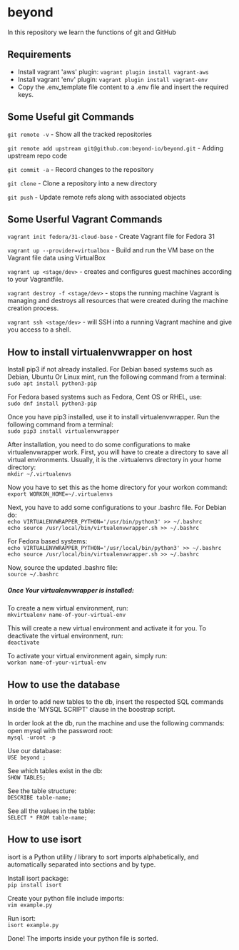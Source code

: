 # beyond 

In this repository we learn the functions of git and GitHub


Requirements
-----------------------------
- Install vagrant 'aws' plugin: `vagrant plugin install vagrant-aws`
- Install vagrant 'env' plugin: `vagrant plugin install vagrant-env`
- Copy the .env_template file content to a .env file and insert the required keys.

Some Useful git Commands 
--------------------
`git remote -v` - Show all the tracked repositories

`git remote add upstream git@github.com:beyond-io/beyond.git` - Adding upstream repo code

`git commit -a` - Record changes to the repository

`git clone` - Clone a repository into a new directory

`git push` - Update remote refs along with associated objects

Some Userful Vagrant Commands
-----------------------------

`vagrant init fedora/31-cloud-base` - Create Vagrant file for Fedora 31 

`vagrant up --provider=virtualbox` - Build and run the VM base on the Vagrant file data using VirtualBox

`vagrant up <stage/dev>` - creates and configures guest machines according to your Vagrantfile. 

`vagrant destroy -f <stage/dev>` - stops the running machine Vagrant is managing and destroys all resources that were created during the machine creation process. 	

`vagrant ssh <stage/dev>` - will SSH into a running Vagrant machine and give you access to a shell.

How to install virtualenvwrapper on host
---------------------------------------
Install pip3 if not already installed. For Debian based systems such as Debian, Ubuntu Or Linux mint, run the following
command from a terminal:\
`sudo apt install python3-pip`

For Fedora based systems such as Fedora, Cent OS or RHEL, use:\
`sudo dnf install python3-pip`

Once you have pip3 installed, use it to install virtualenvwrapper. Run the following command from a terminal:\
`sudo pip3 install virtualenvwrapper`

After installation, you need to do some configurations to make virtualenvwrapper work. First, you will have to create a
directory to save all virtual environments. Usually, it is the .virtualenvs directory in your home directory:\
`mkdir ~/.virtualenvs`

Now you have to set this as the home directory for your workon command:\
`export WORKON_HOME=~/.virtualenvs`

Next, you have to add some configurations to your .bashrc file. For Debian do:\
`echo VIRTUALENVWRAPPER_PYTHON='/usr/bin/python3' >> ~/.bashrc`\
`echo source /usr/local/bin/virtualenvwrapper.sh >> ~/.bashrc`

For Fedora based systems:\
`echo VIRTUALENVWRAPPER_PYTHON='/usr/local/bin/python3' >> ~/.bashrc`\
`echo source /usr/local/bin/virtualenvwrapper.sh >> ~/.bashrc`

Now, source the updated .bashrc file:\
`source ~/.bashrc`

##### Once Your virtualenvwrapper is installed:
To create a new virtual environment, run:\
`mkvirtualenv name-of-your-virtual-env`

This will create a new virtual environment and activate it for you. To deactivate the virtual environment, run:\
`deactivate`

To activate your virtual environment again, simply run:\
`workon name-of-your-virtual-env`

How to use the database
---------------------------------------
In order to add new tables to the db, insert the respected SQL commands inside the 'MYSQL SCRIPT' clause in the boostrap script.

In order look at the db, run the machine and use the following commands:
open mysql with the password root:\
`mysql -uroot -p`

Use our database:\
`USE beyond ;`

See which tables exist in the db:\
`SHOW TABLES;`

See the table structure:\
`DESCRIBE table-name;`

See all the values in the table:\
`SELECT * FROM table-name;`                  

How to use isort
---------------------------------------
isort is a Python utility / library to sort imports alphabetically, and automatically separated into sections and by type.

Install isort package:\
`pip install isort` 

Create your python file include imports:\
`vim example.py`

Run isort:\
`isort example.py`

Done! The imports inside your python file is sorted.
